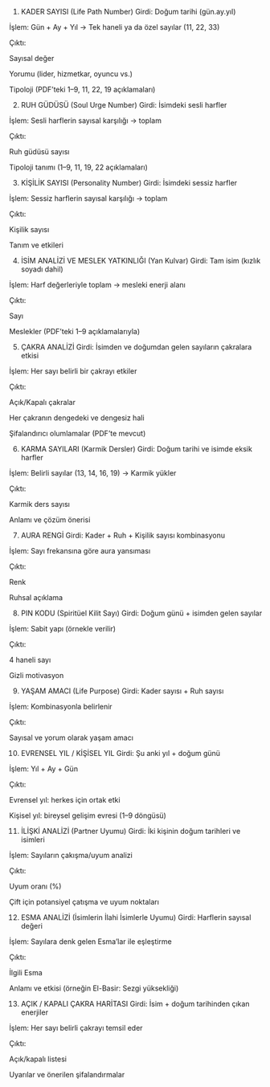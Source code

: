 1. KADER SAYISI (Life Path Number)
Girdi: Doğum tarihi (gün.ay.yıl)

İşlem: Gün + Ay + Yıl → Tek haneli ya da özel sayılar (11, 22, 33)

Çıktı:

Sayısal değer

Yorumu (lider, hizmetkar, oyuncu vs.)

Tipoloji (PDF’teki 1–9, 11, 22, 19 açıklamaları)

2. RUH GÜDÜSÜ (Soul Urge Number)
Girdi: İsimdeki sesli harfler

İşlem: Sesli harflerin sayısal karşılığı → toplam

Çıktı:

Ruh güdüsü sayısı

Tipoloji tanımı (1–9, 11, 19, 22 açıklamaları)

3. KİŞİLİK SAYISI (Personality Number)
Girdi: İsimdeki sessiz harfler

İşlem: Sessiz harflerin sayısal karşılığı → toplam

Çıktı:

Kişilik sayısı

Tanım ve etkileri

4. İSİM ANALİZİ VE MESLEK YATKINLIĞI (Yan Kulvar)
Girdi: Tam isim (kızlık soyadı dahil)

İşlem: Harf değerleriyle toplam → mesleki enerji alanı

Çıktı:

Sayı

Meslekler (PDF’teki 1–9 açıklamalarıyla)

5. ÇAKRA ANALİZİ
Girdi: İsimden ve doğumdan gelen sayıların çakralara etkisi

İşlem: Her sayı belirli bir çakrayı etkiler

Çıktı:

Açık/Kapalı çakralar

Her çakranın dengedeki ve dengesiz hali

Şifalandırıcı olumlamalar (PDF’te mevcut)

6. KARMA SAYILARI (Karmik Dersler)
Girdi: Doğum tarihi ve isimde eksik harfler

İşlem: Belirli sayılar (13, 14, 16, 19) → Karmik yükler

Çıktı:

Karmik ders sayısı

Anlamı ve çözüm önerisi

7. AURA RENGİ
Girdi: Kader + Ruh + Kişilik sayısı kombinasyonu

İşlem: Sayı frekansına göre aura yansıması

Çıktı:

Renk

Ruhsal açıklama

8. PIN KODU (Spiritüel Kilit Sayı)
Girdi: Doğum günü + isimden gelen sayılar

İşlem: Sabit yapı (örnekle verilir)

Çıktı:

4 haneli sayı

Gizli motivasyon

9. YAŞAM AMACI (Life Purpose)
Girdi: Kader sayısı + Ruh sayısı

İşlem: Kombinasyonla belirlenir

Çıktı:

Sayısal ve yorum olarak yaşam amacı

10. EVRENSEL YIL / KİŞİSEL YIL
Girdi: Şu anki yıl + doğum günü

İşlem: Yıl + Ay + Gün

Çıktı:

Evrensel yıl: herkes için ortak etki

Kişisel yıl: bireysel gelişim evresi (1–9 döngüsü)

11. İLİŞKİ ANALİZİ (Partner Uyumu)
Girdi: İki kişinin doğum tarihleri ve isimleri

İşlem: Sayıların çakışma/uyum analizi

Çıktı:

Uyum oranı (%)

Çift için potansiyel çatışma ve uyum noktaları

12. ESMA ANALİZİ (İsimlerin İlahi İsimlerle Uyumu)
Girdi: Harflerin sayısal değeri

İşlem: Sayılara denk gelen Esma’lar ile eşleştirme

Çıktı:

İlgili Esma

Anlamı ve etkisi (örneğin El-Basir: Sezgi yüksekliği)

13. AÇIK / KAPALI ÇAKRA HARİTASI
Girdi: İsim + doğum tarihinden çıkan enerjiler

İşlem: Her sayı belirli çakrayı temsil eder

Çıktı:

Açık/kapalı listesi

Uyarılar ve önerilen şifalandırmalar
